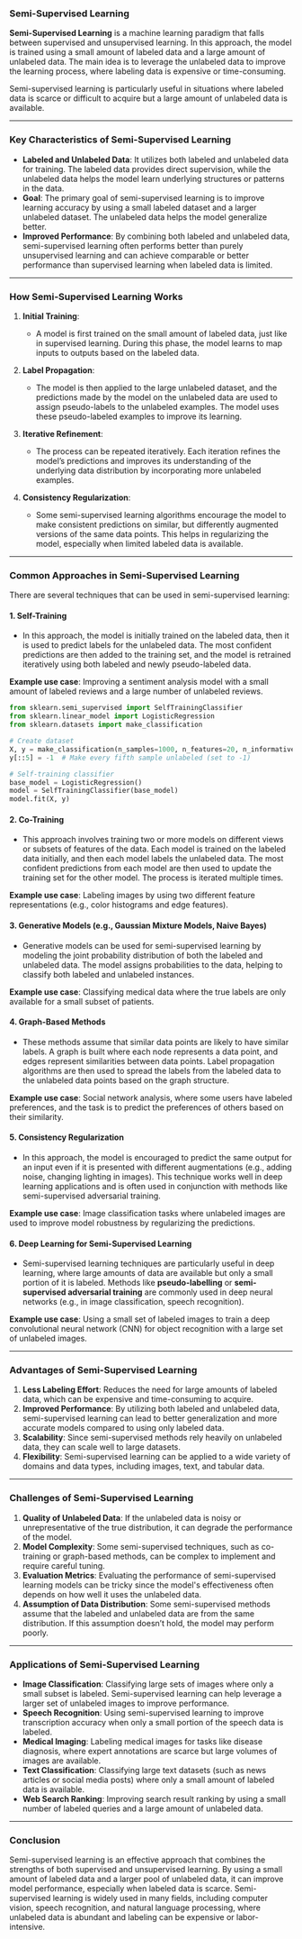 ### **Semi-Supervised Learning**

**Semi-Supervised Learning** is a machine learning paradigm that falls between supervised and unsupervised learning. In this approach, the model is trained using a small amount of labeled data and a large amount of unlabeled data. The main idea is to leverage the unlabeled data to improve the learning process, where labeling data is expensive or time-consuming.

Semi-supervised learning is particularly useful in situations where labeled data is scarce or difficult to acquire but a large amount of unlabeled data is available.

---

### **Key Characteristics of Semi-Supervised Learning**

- **Labeled and Unlabeled Data**: It utilizes both labeled and unlabeled data for training. The labeled data provides direct supervision, while the unlabeled data helps the model learn underlying structures or patterns in the data.
- **Goal**: The primary goal of semi-supervised learning is to improve learning accuracy by using a small labeled dataset and a larger unlabeled dataset. The unlabeled data helps the model generalize better.
- **Improved Performance**: By combining both labeled and unlabeled data, semi-supervised learning often performs better than purely unsupervised learning and can achieve comparable or better performance than supervised learning when labeled data is limited.

---

### **How Semi-Supervised Learning Works**

1. **Initial Training**:
   - A model is first trained on the small amount of labeled data, just like in supervised learning. During this phase, the model learns to map inputs to outputs based on the labeled data.
   
2. **Label Propagation**:
   - The model is then applied to the large unlabeled dataset, and the predictions made by the model on the unlabeled data are used to assign pseudo-labels to the unlabeled examples. The model uses these pseudo-labeled examples to improve its learning.
   
3. **Iterative Refinement**:
   - The process can be repeated iteratively. Each iteration refines the model’s predictions and improves its understanding of the underlying data distribution by incorporating more unlabeled examples.

4. **Consistency Regularization**:
   - Some semi-supervised learning algorithms encourage the model to make consistent predictions on similar, but differently augmented versions of the same data points. This helps in regularizing the model, especially when limited labeled data is available.

---

### **Common Approaches in Semi-Supervised Learning**

There are several techniques that can be used in semi-supervised learning:

#### 1. **Self-Training**
   - In this approach, the model is initially trained on the labeled data, then it is used to predict labels for the unlabeled data. The most confident predictions are then added to the training set, and the model is retrained iteratively using both labeled and newly pseudo-labeled data.
   
   **Example use case**: Improving a sentiment analysis model with a small amount of labeled reviews and a large number of unlabeled reviews.

   ```python
   from sklearn.semi_supervised import SelfTrainingClassifier
   from sklearn.linear_model import LogisticRegression
   from sklearn.datasets import make_classification
   
   # Create dataset
   X, y = make_classification(n_samples=1000, n_features=20, n_informative=10, random_state=42)
   y[::5] = -1  # Make every fifth sample unlabeled (set to -1)
   
   # Self-training classifier
   base_model = LogisticRegression()
   model = SelfTrainingClassifier(base_model)
   model.fit(X, y)
   ```

#### 2. **Co-Training**
   - This approach involves training two or more models on different views or subsets of features of the data. Each model is trained on the labeled data initially, and then each model labels the unlabeled data. The most confident predictions from each model are then used to update the training set for the other model. The process is iterated multiple times.
   
   **Example use case**: Labeling images by using two different feature representations (e.g., color histograms and edge features).
   
#### 3. **Generative Models (e.g., Gaussian Mixture Models, Naive Bayes)**
   - Generative models can be used for semi-supervised learning by modeling the joint probability distribution of both the labeled and unlabeled data. The model assigns probabilities to the data, helping to classify both labeled and unlabeled instances.
   
   **Example use case**: Classifying medical data where the true labels are only available for a small subset of patients.

#### 4. **Graph-Based Methods**
   - These methods assume that similar data points are likely to have similar labels. A graph is built where each node represents a data point, and edges represent similarities between data points. Label propagation algorithms are then used to spread the labels from the labeled data to the unlabeled data points based on the graph structure.
   
   **Example use case**: Social network analysis, where some users have labeled preferences, and the task is to predict the preferences of others based on their similarity.
   
#### 5. **Consistency Regularization**
   - In this approach, the model is encouraged to predict the same output for an input even if it is presented with different augmentations (e.g., adding noise, changing lighting in images). This technique works well in deep learning applications and is often used in conjunction with methods like semi-supervised adversarial training.
   
   **Example use case**: Image classification tasks where unlabeled images are used to improve model robustness by regularizing the predictions.

#### 6. **Deep Learning for Semi-Supervised Learning**
   - Semi-supervised learning techniques are particularly useful in deep learning, where large amounts of data are available but only a small portion of it is labeled. Methods like **pseudo-labelling** or **semi-supervised adversarial training** are commonly used in deep neural networks (e.g., in image classification, speech recognition).
   
   **Example use case**: Using a small set of labeled images to train a deep convolutional neural network (CNN) for object recognition with a large set of unlabeled images.

---

### **Advantages of Semi-Supervised Learning**

1. **Less Labeling Effort**: Reduces the need for large amounts of labeled data, which can be expensive and time-consuming to acquire.
2. **Improved Performance**: By utilizing both labeled and unlabeled data, semi-supervised learning can lead to better generalization and more accurate models compared to using only labeled data.
3. **Scalability**: Since semi-supervised methods rely heavily on unlabeled data, they can scale well to large datasets.
4. **Flexibility**: Semi-supervised learning can be applied to a wide variety of domains and data types, including images, text, and tabular data.

---

### **Challenges of Semi-Supervised Learning**

1. **Quality of Unlabeled Data**: If the unlabeled data is noisy or unrepresentative of the true distribution, it can degrade the performance of the model.
2. **Model Complexity**: Some semi-supervised techniques, such as co-training or graph-based methods, can be complex to implement and require careful tuning.
3. **Evaluation Metrics**: Evaluating the performance of semi-supervised learning models can be tricky since the model's effectiveness often depends on how well it uses the unlabeled data.
4. **Assumption of Data Distribution**: Some semi-supervised methods assume that the labeled and unlabeled data are from the same distribution. If this assumption doesn’t hold, the model may perform poorly.

---

### **Applications of Semi-Supervised Learning**

- **Image Classification**: Classifying large sets of images where only a small subset is labeled. Semi-supervised learning can help leverage a larger set of unlabeled images to improve performance.
- **Speech Recognition**: Using semi-supervised learning to improve transcription accuracy when only a small portion of the speech data is labeled.
- **Medical Imaging**: Labeling medical images for tasks like disease diagnosis, where expert annotations are scarce but large volumes of images are available.
- **Text Classification**: Classifying large text datasets (such as news articles or social media posts) where only a small amount of labeled data is available.
- **Web Search Ranking**: Improving search result ranking by using a small number of labeled queries and a large amount of unlabeled data.

---

### **Conclusion**

Semi-supervised learning is an effective approach that combines the strengths of both supervised and unsupervised learning. By using a small amount of labeled data and a larger pool of unlabeled data, it can improve model performance, especially when labeled data is scarce. Semi-supervised learning is widely used in many fields, including computer vision, speech recognition, and natural language processing, where unlabeled data is abundant and labeling can be expensive or labor-intensive.
